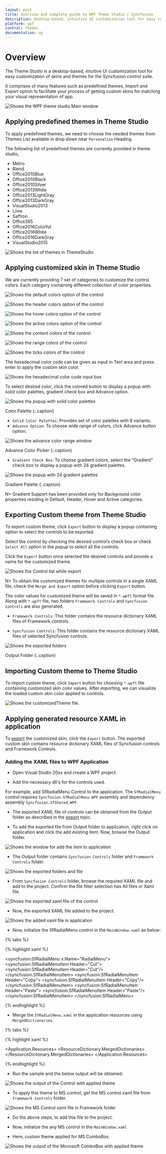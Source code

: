 ```yaml
---
layout: post
title: Overview and complete guide to WPF Theme Studio | Syncfusion
description: Desktop-based, intuitive UI customization tool for easy customization of skins and themes for the Syncfusion control suite
platform: wpf
control: Themes
documentation: ug
---
```


# Overview

The Theme Studio is a desktop-based, intuitive UI customization tool for easy customization of skins and themes for the Syncfusion control suite.

It comprises of many features such as predefined themes, Import and Export option to facilitate your process of getting custom skins for matching your visual representation of app.

![Shows the WPF theme studio Main window](ThemeStudio_images/ThemeStudio_img1.png)

## Applying predefined themes in Theme Studio

To apply predefined themes, we need to choose the needed themes from Themes List available in drop down near `Personalize` Heading. 

The following list of predefined themes are currently provided in theme studio,

* Metro
* Blend
* Office2010Blue
* Office2010Black
* Office2010Silver
* Office2013White
* Office2013LightGray
* Office2013DarkGray
* VisualStudio2013
* Lime
* Saffron
* Office365
* Office2016Colorful
* Office2016White
* Office2016DarkGray
* VisualStudio2015

![Shows the list of themes in ThemeStudio](ThemeStudio_images/ThemeStudio_img2.png)


## Applying customized skin in Theme Studio

We are currently providing 7 set of categories to customize the control colors. Each category containing different collection of color properties.

![Shows the default colors option of the control](ThemeStudio_images/ThemeStudio_img3.png)


![Shows the header colors option of the control](ThemeStudio_images/ThemeStudio_img4.png)


![Shows the hover colors option of the control](ThemeStudio_images/ThemeStudio_img5.png)


![Shows the active colors option of the control](ThemeStudio_images/ThemeStudio_img6.png)


![Shows the content colors of the control](ThemeStudio_images/ThemeStudio_img7.png)


![Shows the range colors of the control](ThemeStudio_images/ThemeStudio_img8.png)


![Shows the ticks colors of the control](ThemeStudio_images/ThemeStudio_img9.png)


The hexadecimal color code can be given as input in Text area and press enter to apply the custom skin color.

![Shows the hexadecimal color code input box](ThemeStudio_images/ThemeStudio_img10.png)

To select desired color, click the colored button to display a popup with solid color palettes, gradient check box and Advance option.

![Shows the popup with solid color palettes](ThemeStudio_images/ThemeStudio_img11.png)

Color Palette 
{:.caption}


* `Solid Color Palettes`: Provides set of color palettes with 8 variants.
* `Advance Option`: To choose wide range of colors, click Advance button option.

![Shows the advance color range window](ThemeStudio_images/ThemeStudio_img12.png)

Advance Color Picker 
{:.caption}

* `Gradient Check Box`: To choose gradient colors, select the “Gradient” check box to display a popup with 24 gradient palettes.

![Shows the popup with 24 gradient palettes](ThemeStudio_images/ThemeStudio_img13.png)

Gradient Palette 
{:.caption}

N> Gradient Support has been provided only for Background color properties residing in Default, Header, Hover and Active categories.

## Exporting Custom theme from Theme Studio

To export custom theme, click `Export` button to display a popup containing option to select the controls to be exported. 

Select the control by checking the desired control’s check box or check `Select All` option in the popup to select all the controls. 

Click the `Export` button once selected the desired controls and provide a name for the customized theme. 

![Shows the Control list while export](ThemeStudio_images/ThemeStudio_img16.png)


N> To obtain the customized themes for multiple controls in a single XAML file, check the `Merge and Export` option before clicking `Export` button.

The color values for customized theme will be saved in `*.wpft` format file. Along with `*.wpft` file, two folders `Framework Controls` and `Syncfusion Controls` are also generated.

* `Framework Controls`: This folder contains the resource dictionary XAML files of Framework controls.

* `Syncfusion Controls`: This folder contains the resource dictionary XAML files of selected Syncfusion controls.

![Shows the exported folders](ThemeStudio_images/ThemeStudio_img17.png)

Output Folder 
{:.caption}

## Importing Custom theme to Theme Studio

To import custom theme, click `Import` button for choosing `*.wpft` file containing customized skin color values. After importing, we can visualize the loaded custom skin color applied to controls.

![Shows the customizedTheme file.](ThemeStudio_images/ThemeStudio_img18.png)

## Applying generated resource XAML in application

To [export](#exporting-custom-theme-from-theme-studio) the customized skin, click the `Export` button. The exported custom skin contains resource dictionary XAML files of Syncfusion controls and Framework Controls.

### Adding the XAML files to WPF Application

* Open Visual Studio 20xx and create a WPF project.

* Add the necessary dll's for the controls used.

For example, add SfRadialMenu Control to the application. The `SfRadialMenu` control requires `Syncfusion.SfRadialMenu.WPF` assembly and dependency assembly `Syncfusion.SfShared.WPF`.

* The exported XAML file of controls can be obtained from the Output folder as described in the [export](#exporting-custom-theme-from-theme-studio) topic.

* To add the exported file from Output folder to application, right click on application and click the add existing item. Now, browse the Output folder.

![Shows the window for add the item to application](ThemeStudio_images/ThemeStudio_img21.jpg)

* The Output folder contains `Syncfusion Controls`  folder and `Framework Controls` folder. 

![Shows the exported folders and file](ThemeStudio_images/ThemeStudio_img19.png)

* From `Syncfusion Controls` folder, browse the required XAML file and add to the project. Confirm the file filter selection has All files or Xaml file.

![Shows the exported xaml file of the control](ThemeStudio_images/ThemeStudio_img20.png)

* Now, the exported XAML file added to the project.

![Shows the added xaml file in application](ThemeStudio_images/ThemeStudio_img14.png)

* Now, initialize the SfRadialMenu control in the `MainWindow.xaml` as below:

{% tabs %}

{% highlight xaml %}

<syncfusion:SfRadialMenu x:Name="RadialMenu">
    <syncfusion:SfRadialMenuItem Header="Cut">
        <syncfusion:SfRadialMenuItem Header="Cut"/>
    </syncfusion:SfRadialMenuItem>
    <syncfusion:SfRadialMenuItem Header="Copy">
        <syncfusion:SfRadialMenuItem Header="Copy"/>
    </syncfusion:SfRadialMenuItem>
    <syncfusion:SfRadialMenuItem Header="Paste">
        <syncfusion:SfRadialMenuItem Header="Paste"/>
    </syncfusion:SfRadialMenuItem>
</syncfusion:SfRadialMenu>

{% endhighlight %}

* Merge the `SfRadialMenu.xaml` in the application resources using `MergedDictionaries`.

{% tabs %}

{% highlight xaml %}

<Application.Resources> 
    <ResourceDictionary>
        <ResourceDictionary.MergedDictionaries>
        <ResourceDictionary Source="SfRadialMenu.xaml"/>
        </ResourceDictionary.MergedDictionaries>
	</ResourceDictionary>
</Application.Resources>

{% endhighlight %}

* Run the sample and the below output will be obtained:

![Shows the output of the Control with applied theme](ThemeStudio_images/ThemeStudio_img15.png)

* To apply this theme to MS control, get the MS control.xaml file from `Framework Controls` folder. 

![Shows the MS Control xaml file in Framework folder](ThemeStudio_images/ThemeStudio_img22.jpg)

* Do the above steps, to add this file to the project. 

* Now, initialize the any MS control in the `MainWindow.xaml`

* Here, custom theme applied for MS ComboBox.

![Shows the output of the Microsoft ComboBox with applied theme](ThemeStudio_images/ThemeStudio_img23.jpg)


